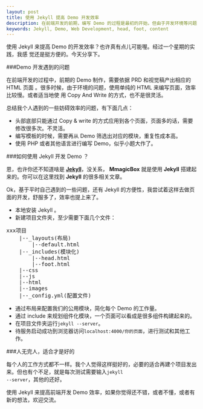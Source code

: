```yaml
---
layout: post
title: 使用 Jekyll 提高 Demo 开发效率
description: 在前端开发的前期，编写 Demo 的过程是最初的开始，但由于开发环境等问题，我们需要等待或者做一些多余的工作。通过 Jekyll ，可以适当提高开发效率。
keywords: Jekyll, Demo, Web Development, head, foot, content
---
```


使用 Jekyll 来提高 Demo 的开发效率？也许真有点儿可能喔。经过一个星期的实践，我感
觉还是挺方便的。今天分享下。

###Demo 开发遇到的问题

在前端开发的过程中，前期的 Demo 制作，需要依据 PRD 和视觉稿产出相应的 HTML 页面
。很多时候，由于环境的问题，使用单纯的 HTML 来编写页面，效率比较慢。或者适当地使
用 Copy And Write 的方式，也不是很灵活。

总结我个人遇到的一些妨碍效率的问题，有下面几点：

* 头部底部只能通过 Copy & write 的方式应用到各个页面，页面多的话，需要修改很多次。不灵活。
* 编写模板的时候，需要再从 Demo 筛选出对应的模块，重复性成本高。
* 使用 PHP 或者其他语言进行编写 Demo，似乎小题大作了。

###如何使用 Jekyll 开发 Demo ？

恩，也许你还不知道啥是 <a href="http://www.jekyllrb.com" target="_blank"
rel="nofollow" title="Jekyll"><strong>Jekyll</strong></a>，没关系，
<strong>MmagicBox</strong> 就是使用 <strong>Jekyll</strong> 搭建起来的。你可以在这里找到 <strong>Jekyll</strong> 的很多相关文章。

Ok，基于平时自己遇到的一些问题，还有 Jekyll 的方便性，我尝试着这样去做页面的开发，舒服多了，效率也提上来了。

* 本地安装 Jekyll 。
* 新建项目文件夹，至少需要下面几个文件：
<pre class="html" name="colorcode">
xxx项目
    |--_layouts(布局)
        |--default.html
    |--_includes(模块化)
        |--head.html
        |--foot.html
    |--css
    |--js
    |--html
    |--images
    |--_config.yml(配置文件)
</pre>
* 通过布局来配置我们的公用模块，简化每个 Demo 的工作量。
* 通过 include 来规划组件化模块，一个页面可以看成是很多组件构建起来的。
* 在项目文件夹运行<code class="v-code">jekyll --server</code>。
* 待服务启动成功到浏览器访问<code class="v-code">localhost:4000/你的页面</code>，进行测试和其他工作。

###人无完人，适合才是好的

每个人的工作方式都不一样。我个人觉得这样挺好的，必要的适合再建个项目发出来。但也有个不足，就是每次测试需要输入<code class="v-code">jekyll --server</code>，其他的还好。

使用 Jekyll 来提高前端开发 Demo 效率，如果你觉得还不错，或者不懂，或者有新的想法，欢迎交流。
